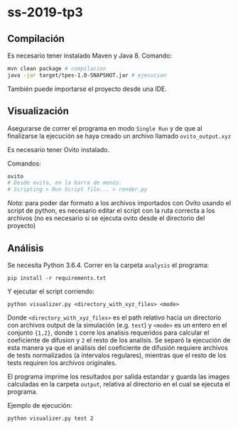 # ss-2019-tp3

## Compilación

Es necesario tener instalado Maven y Java 8. Comando:
```bash
mvn clean package # compilacion
java -jar target/tpes-1.0-SNAPSHOT.jar # ejecucion
```
También puede importarse el proyecto desde una IDE.

## Visualización

Asegurarse de correr el programa en modo `Single Run` y de que al finalizarse la ejecución se haya creado un archivo llamado `ovito_output.xyz`

Es necesario tener Ovito instalado.

Comandos:
```bash
ovito
# Desde ovito, en la barra de menús:
# Scripting > Run Script file... > render.py
```
*Nota*: para poder dar formato a los archivos importados con Ovito usando el script de python, es necesario editar el script con la ruta correcta a los archivos (no es necesario si se ejecuta ovito desde el directorio del proyecto)

## Análisis

Se necesita Python 3.6.4.  Correr en la carpeta `analysis` el programa:
```
pip install -r requirements.txt 
```
Y ejecutar el script corriendo:
```
python visualizer.py <directory_with_xyz_files> <mode>
```
Donde `<directory_with_xyz_files>` es el path relativo hacia un directorio con archivos output de la simulación (e.g. `test`) y `<mode>` es un entero en el conjunto `{1,2}`, donde `1` corre los analisis requeridos para calcular el coeficiente de difusion y `2` el resto de los analisis. Se separó la ejecución de esta manera ya que el análisis del coeficiente de difusión requiere archivos de tests normalizados (a intervalos regulares), mientras que el resto de los tests requiren los archivos originales.

El programa imprime los resultados por salida estandar y guarda las images calculadas en la carpeta `output`, relativa al directorio en el cual se ejecuta el programa.

Ejemplo de ejecución:
```
python visualizer.py test 2
```